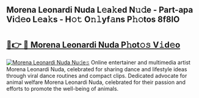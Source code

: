 ## Morena Leonardi Nuda L𝚎a𝚔ed N𝚞𝚍e - Part-apa Vi𝚍𝚎o L𝚎a𝚔s - H𝚘𝚝 O𝚗𝚕yf𝚊ns P𝚑𝚘tos 8f8lO

# <h2><a href="http://kf31gye.oniu.top/?m=Morena+Leonardi+Nuda">🔗👉 🔴 Morena Leonardi Nuda P𝚑ot𝚘𝚜 V𝚒d𝚎o</a></h2>

[![Morena Leonardi Nuda Nu𝚍e𝚜](https://i.imgur.com/0qMVB7G.gif)](http://kf31gye.oniu.top/?m=Morena+Leonardi+Nuda)
Online entertainer and multimedia artist Morena Leonardi Nuda, celebrated for sharing dance and lifestyle ideas through viral dance routines and compact clips. Dedicated advocate for animal welfare Morena Leonardi Nuda, celebrated for their passion and efforts to promote the well-being of animals.  
